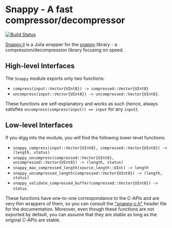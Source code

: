 # Snappy - A fast compressor/decompressor

[![Build Status](https://travis-ci.org/bicycle1885/Snappy.jl.svg?branch=master)](https://travis-ci.org/bicycle1885/Snappy.jl)

[Snappy.jl](https://github.com/bicycle1885/Snappy.jl) is a Julia wrapper for the [snappy](https://code.google.com/p/snappy/) library - a compression/decompression library focusing on speed.


## High-level Interfaces

The `Snappy` module exports only two functions:

* `compress(input::Vector{UInt8}) -> compressed::Vector{UInt8}`
* `uncompress(input::Vector{UInt8}) -> uncompressed::Vector{UInt8}`.

These functions are self-explanatory and works as such (hence, always satisfies `uncompress(compress(input)) == input` for any `input`).


## Low-level Interfaces

If you digg into the module, you will find the following lower-level functions:

* `snappy_compress(input::Vector{UInt8}, compressed::Vector{UInt8}) -> (length, status)`
* `snappy_uncompress(compressed::Vector{UInt8}, uncompressed::Vector{UInt8}) -> (length, status)`
* `snappy_max_compressed_length(source_length::UInt) -> length`
* `snappy_uncompressed_length(compressed::Vector{UInt8}) -> (length, status)`
* `snappy_validate_compressed_buffer(compressed::Vector{UInt8}) -> status`.

These functions have one-to-one correspondance to the C-APIs and are very thin wrappers of them, so you can consult the ["snappy-c.h"](https://github.com/google/snappy/blob/master/snappy-c.h) header file for the documentation.
Moreover, even though these functions are not exported by default, you can assume that they are stable as long as the original C-APIs are stable.

